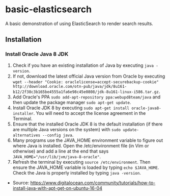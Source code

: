 # basic-elasticsearch
A basic demonstration of using ElasticSearch to render search results.

## Installation

### Install Oracle Java 8 JDK
1. Check if you have an existing installation of Java by executing `java -version`.
2. If not, download the latest official Java version from Oracle by executing `wget --header "Cookie: oraclelicense=accept-securebackup-cookie" http://download.oracle.com/otn-pub/java/jdk/8u161-b12/2f38c3b165be4555a1fa6e98c45e0808/jdk-8u161-linux-i586.tar.gz`.
3. Add Oracle's PPA `sudo add-apt-repository ppa:webupd8team/java` and then update the package manager `sudo apt-get update`.
4. Install Oracle JDK 8 by executing `sudo apt-get install oracle-java8-installer`. You will need to accept the license agreement in the Terminal.
5. Ensure that the installed Oracle JDK 8 is the default installation (if there are multiple Java versions on the system) with `sudo update-alternatives --config java`.
6. Many programs use the JAVA_HOME environment variable to figure out where Java is installed. Open the /etc/environment file (in Vim or otherwise) and add a line at the end that says `JAVA_HOME="/usr/lib/jvm/java-8-oracle"`.
7. Refresh the terminal by executing `source /etc/environment`. Then ensure the JAVA_HOME variable is loaded by typing `echo $JAVA_HOME`. Check the Java is properly installed by typing `java -version`.

- Source: https://www.digitalocean.com/community/tutorials/how-to-install-java-with-apt-get-on-ubuntu-16-04

